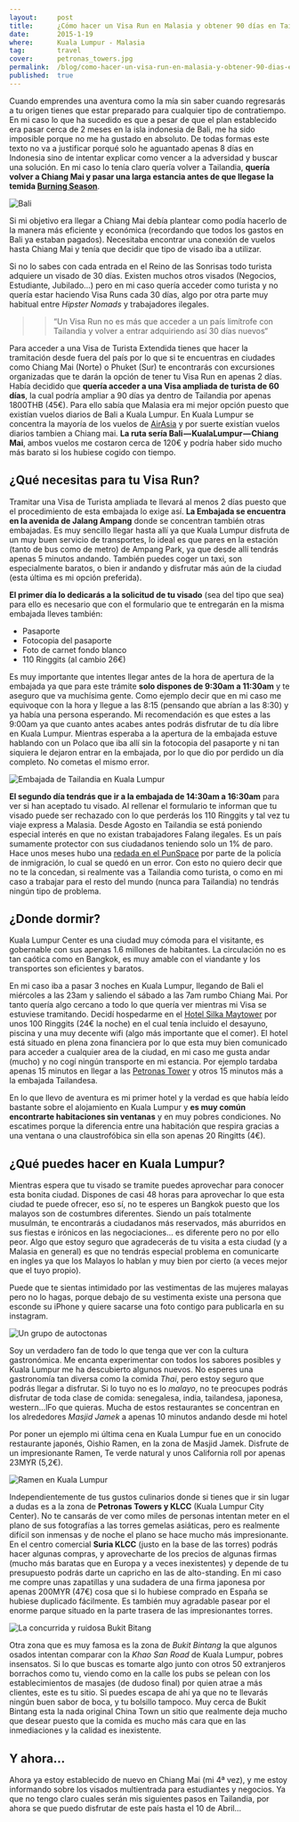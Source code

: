 ```yaml
---
layout:     post
title:      ¿Cómo hacer un Visa Run en Malasia y obtener 90 días en Tailandia?
date:       2015-1-19
where:      Kuala Lumpur - Malasia
tag:        travel
cover:      petronas_towers.jpg
permalink:  /blog/como-hacer-un-visa-run-en-malasia-y-obtener-90-dias-en-tailandia
published:  true
---
```

Cuando emprendes una aventura como la mía sin saber cuando regresarás a tu origen tienes que estar preparado para cualquier tipo de contratiempo. En mi caso lo que ha sucedido es que a pesar de que el plan establecido era pasar cerca de 2 meses en la isla indonesia de Bali, me ha sido imposible porque no me ha gustado en absoluto. De todas formas este texto no va a justificar porqué solo he aguantado apenas 8 días en Indonesia sino de intentar explicar como vencer a la adversidad y buscar una solución. En mi caso lo tenía claro quería volver a Tailandia, **quería volver a Chiang Mai y pasar una larga estancia antes de que llegase la temida [Burning Season](http://www.chiangmaicitynews.com/news.php?id=1565)**.

![Bali](/assets/images/posts/bali-beach-computer.jpg)

Si mi objetivo era llegar a Chiang Mai debía plantear como podía hacerlo de la manera más eficiente y económica (recordando que todos los gastos en Bali ya estaban pagados). Necesitaba encontrar una conexión de vuelos hasta Chiang Mai y tenía que decidir que tipo de visado iba a utilizar.

Si no lo sabes con cada entrada en el Reino de las Sonrisas todo turista adquiere un visado de 30 días. Existen muchos otros visados (Negocios, Estudiante, Jubilado…) pero en mi caso quería acceder como turista y no quería estar haciendo Visa Runs cada 30 días, algo por otra parte muy habitual entre *Hipster Nomads* y trabajadores ilegales.

>> “Un Visa Run no es más que acceder a un país limítrofe con Tailandia y volver a entrar adquiriendo así 30 días nuevos“

Para acceder a una Visa de Turista Extendida tienes que hacer la tramitación desde fuera del país por lo que si te encuentras en ciudades como Chiang Mai (Norte) o Phuket (Sur) te encontrarás con excursiones organizadas que te darán la opción de tener tu Visa Run en apenas 2 días. Había decidido que **quería acceder a una Visa ampliada de turista de 60 días**, la cual podría ampliar a 90 días ya dentro de Tailandia por apenas 1800THB (45€). Para ello sabía que Malasia era mi mejor opción puesto que existían vuelos diarios de Bali a Kuala Lumpur. En Kuala Lumpur se concentra la mayoría de los vuelos de [AirAsia](http://airasia.com/) y por suerte existían vuelos diarios tambien a Chiang mai. **La ruta sería Bali — KualaLumpur — Chiang Mai**, ambos vuelos me costaron cerca de 120€ y podría haber sido mucho más barato si los hubiese cogido con tiempo.

## ¿Qué necesitas para tu Visa Run?
Tramitar una Visa de Turista ampliada te llevará al menos 2 días puesto que el procedimiento de esta embajada lo exige así. **La Embajada se encuentra en la avenida de Jalang Ampang** donde se concentran también otras embajadas. Es muy sencillo llegar hasta allí ya que Kuala Lumpur disfruta de un muy buen servicio de transportes, lo ideal es que pares en la estación (tanto de bus como de metro) de Ampang Park, ya que desde allí tendrás apenas 5 minutos andando. También puedes coger un taxi, son especialmente baratos, o bien ir andando y disfrutar más aún de la ciudad (esta última es mi opción preferida).


**El primer día lo dedicarás a la solicitud de tu visado** (sea del tipo que sea) para ello es necesario que con el formulario que te entregarán en la misma embajada lleves también:
*   Pasaporte
*   Fotocopia del pasaporte
*   Foto de carnet fondo blanco
*   110 Ringgits (al cambio 26€)

Es muy importante que intentes llegar antes de la hora de apertura de la embajada ya que para este trámite **solo dispones de 9:30am a 11:30am** y te aseguro que va muchísima gente. Como ejemplo decir que en mi caso me equivoque con la hora y llegue a las 8:15 (pensando que abrían a las 8:30) y ya había una persona esperando. Mi recomendación es que estes a las 9:00am ya que cuanto antes acabes antes podrás disfrutar de tu día libre en Kuala Lumpur. Mientras esperaba a la apertura de la embajada estuve hablando con un Polaco que iba allí sin la fotocopia del pasaporte y ni tan siquiera le dejaron entrar en la embajada, por lo que dio por perdido un día completo. No cometas el mismo error.

![Embajada de Tailandia en Kuala Lumpur](/assets/images/posts/kuala-lumpur-thailand-embassy.jpg)

**El segundo día tendrás que ir a la embajada de 14:30am a 16:30am** para ver si han aceptado tu visado. Al rellenar el formulario te informan que tu visado puede ser rechazado con lo que perderás los 110 Ringgits y tal vez tu viaje express a Malasia. Desde Agosto en Tailandia se está poniendo especial interés en que no existan trabajadores Falang ilegales. Es un país sumamente protector con sus ciudadanos teniendo solo un 1% de paro. Hace unos meses hubo una [redada en el PunSpace](http://www.johnnyfd.com/2014/09/live-updates-immigration-crackdown-in.html) por parte de la policía de inmigración, lo cual se quedó en un error. Con esto no quiero decir que no te la concedan, si realmente vas a Tailandia como turista, o como en mi caso a trabajar para el resto del mundo (nunca para Tailandia) no tendrás ningún tipo de problema.

## ¿Donde dormir?
Kuala Lumpur Center es una ciudad muy cómoda para el visitante, es gobernable con sus apenas 1.6 millones de habitantes. La circulación no es tan caótica como en Bangkok, es muy amable con el viandante y los transportes son eficientes y baratos.

En mi caso iba a pasar 3 noches en Kuala Lumpur, llegando de Bali el miércoles a las 23am y saliendo el sábado a las 7am rumbo Chiang Mai. Por tanto quería algo cercano a todo lo que quería ver mientras mi Visa se estuviese tramitando. Decidí hospedarme en el [Hotel Silka Maytower](http://www.silkahotels.com/maytower/) por unos 100 Ringgits (24€ la noche) en el cual tenía incluido el desayuno, piscina y una muy decente wifi (algo más importante que el comer). El hotel está situado en plena zona financiera por lo que esta muy bien comunicado para acceder a cualquier area de la ciudad, en mi caso me gusta andar (mucho) y no cogí ningún transporte en mi estancia. Por ejemplo tardaba apenas 15 minutos en llegar a las [Petronas Tower](https://en.wikipedia.org/wiki/Petronas_Towers) y otros 15 minutos más a la embajada Tailandesa.

En lo que llevo de aventura es mi primer hotel y la verdad es que había leído bastante sobre el alojamiento en Kuala Lumpur y **es muy común encontrarte habitaciones sin ventanas** y en muy pobres condiciones. No escatimes porque la diferencia entre una habitación que respira gracias a una ventana o una claustrofóbica sin ella son apenas 20 Ringitts (4€).

## ¿Qué puedes hacer en Kuala Lumpur?
Mientras espera que tu visado se tramite puedes aprovechar para conocer esta bonita ciudad. Dispones de casi 48 horas para aprovechar lo que esta ciudad te puede ofrecer, eso sí, no te esperes un Bangkok puesto que los malayos son de costumbres diferentes. Siendo un país totalmente musulmán, te encontrarás a ciudadanos más reservados, más aburridos en sus fiestas e irónicos en las negociaciones… es diferente pero no por ello peor. Algo que estoy seguro que agradecerás de tu visita a esta ciudad (y a Malasia en general) es que no tendrás especial problema en comunicarte en ingles ya que los Malayos lo hablan y muy bien por cierto (a veces mejor que el tuyo propio).

Puede que te sientas intimidado por las vestimentas de las mujeres malayas pero no lo hagas, porque debajo de su vestimenta existe una persona que esconde su iPhone y quiere sacarse una foto contigo para publicarla en su instagram.

![Un grupo de autoctonas](/assets/images/posts/kuala-lumpur-girls.jpg)

Soy un verdadero fan de todo lo que tenga que ver con la cultura gastronómica. Me encanta experimentar con todos los sabores posibles y Kuala Lumpur me ha descubierto algunos nuevos. No esperes una gastronomía tan diversa como la comida *Thai*, pero estoy seguro que podrás llegar a disfrutar. Si lo tuyo no es lo *malayo*, no te preocupes podrás disfrutar de toda clase de comida: senegalesa, india, tailandesa, japonesa, western…lFo que quieras. Mucha de estos restaurantes se concentran en los alrededores *Masjid Jamek* a apenas 10 minutos andando desde mi hotel

Por poner un ejemplo mi última cena en Kuala Lumpur fue en un conocido restaurante japonés, Oishio Ramen, en la zona de Masjid Jamek. Disfrute de un impresionante Ramen, Te verde natural y unos California roll por apenas 23MYR (5,2€).

![Ramen en Kuala Lumpur](/assets/images/posts/kuala-lumpur-japanese-ramen.jpg)

Independientemente de tus gustos culinarios donde si tienes que ir sin lugar a dudas es a la zona de **Petronas Towers y KLCC** (Kuala Lumpur City Center). No te cansarás de ver como miles de personas intentan meter en el plano de sus fotografías a las torres gemelas asiáticas, pero es realmente difícil son inmensas y de noche el plano se hace mucho más impresionante. En el centro comercial **Suria KLCC** (justo en la base de las torres) podrás hacer algunas compras, y aprovecharte de los precios de algunas firmas (mucho más baratas que en Europa y a veces inexistentes) y depende de tu presupuesto podrás darte un capricho en las de alto-standing. En mi caso me compre unas zapatillas y una sudadera de una firma japonesa por apenas 200MYR (47€) cosa que si lo hubiese comprado en España se hubiese duplicado fácilmente. Es también muy agradable pasear por el enorme parque situado en la parte trasera de las impresionantes torres.

![La concurrida y ruidosa Bukit Bitang](/assets/images/posts/kuala-lumpur-bukit-bintang.jpg)

Otra zona que es muy famosa es la zona de *Bukit Bintang* la que algunos osados intentan comparar con la *Khao San Road* de Kuala Lumpur, pobres insensatos. Si lo que buscas es tomarte algo junto con otros 50 extranjeros borrachos como tu, viendo como en la calle los pubs se pelean con los establecimientos de masajes (de dudoso final) por quien atrae a más clientes, este es tu sitio. Si puedes escapa de ahí ya que no te llevarás ningún buen sabor de boca, y tu bolsillo tampoco. Muy cerca de Bukit Bintang esta la nada original China Town un sitio que realmente deja mucho que desear puesto que la comida es mucho más cara que en las inmediaciones y la calidad es inexistente.

## Y ahora…
Ahora ya estoy establecido de nuevo en Chiang Mai (mi 4ª vez), y me estoy informando sobre los visados multientrada para estudiantes y negocios. Ya que no tengo claro cuales serán mis siguientes pasos en Tailandia, por ahora se que puedo disfrutar de este país hasta el 10 de Abril…
